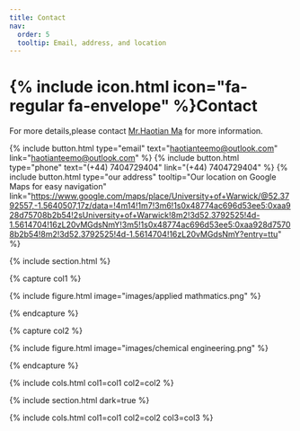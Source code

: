 ```yaml
---
title: Contact
nav:
  order: 5
  tooltip: Email, address, and location
---
```


# {% include icon.html icon="fa-regular fa-envelope" %}Contact

For more details,please contact [Mr.Haotian Ma](https://github.com/TSdreamer) for more information.

{%
  include button.html
  type="email"
  text="haotianteemo@outlook.com"
  link="haotianteemo@outlook.com"
%}
{%
  include button.html
  type="phone"
  text="(+44) 7404729404"
  link="(+44) 7404729404"
%}
{%
  include button.html
  type="our address"
  tooltip="Our location on Google Maps for easy navigation"
  link="https://www.google.com/maps/place/University+of+Warwick/@52.3792557,-1.5640507,17z/data=!4m14!1m7!3m6!1s0x48774ac696d53ee5:0xaa928d75708b2b54!2sUniversity+of+Warwick!8m2!3d52.3792525!4d-1.5614704!16zL20vMGdsNmY!3m5!1s0x48774ac696d53ee5:0xaa928d75708b2b54!8m2!3d52.3792525!4d-1.5614704!16zL20vMGdsNmY?entry=ttu"
%}

{% include section.html %}

{% capture col1 %}

{%
  include figure.html
  image="images/applied mathmatics.png"
%}

{% endcapture %}

{% capture col2 %}

{%
  include figure.html
  image="images/chemical engineering.png"
%}

{% endcapture %}

{% include cols.html col1=col1 col2=col2 %}

{% include section.html dark=true %}


{% include cols.html col1=col1 col2=col2 col3=col3 %}
